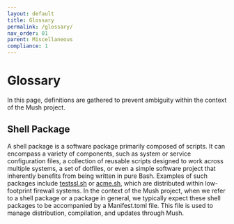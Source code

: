 ```yaml
---
layout: default
title: Glossary
permalink: /glossary/
nav_order: 01
parent: Miscellaneous
compliance: 1
---
```


# Glossary

In this page, definitions are gathered to prevent ambiguity within the context of the Mush project.

## Shell Package

A shell package is a software package primarily composed of scripts. 
It can encompass a variety of components, such as system or service configuration files, 
a collection of reusable scripts designed to work across multiple systems, 
a set of dotfiles, or even a simple software project that inherently benefits from being written in pure Bash. 
Examples of such packages include [testssl.sh](https://github.com/drwetter/testssl.sh) or [acme.sh](https://github.com/acmesh-official/acme.sh), 
which are distributed within low-footprint firewall systems. 
In the context of the Mush project, when we refer to a shell package or a package in general, 
we typically expect these shell packages to be accompanied by a Manifest.toml file. 
This file is used to manage distribution, compilation, and updates through Mush.
